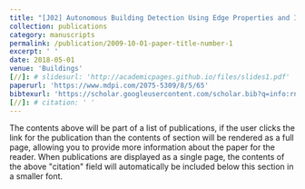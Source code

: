 ```yaml
---
title: "[J02] Autonomous Building Detection Using Edge Properties and Image Color Invariants"
collection: publications
category: manuscripts
permalink: /publication/2009-10-01-paper-title-number-1
excerpt: ' '
date: 2018-05-01
venue: 'Buildings'
[//]: # slidesurl: 'http://academicpages.github.io/files/slides1.pdf'
paperurl: 'https://www.mdpi.com/2075-5309/8/5/65'
bibtexurl: 'https://scholar.googleusercontent.com/scholar.bib?q=info:rn4Yd9qQrJgJ:scholar.google.com/&output=citation&scisdr=CgL1daADENKYq2nw8E4:AAZF9b8AAAAAaKr26E4LHhvx4pEnA9eo4BxC19E&scisig=AAZF9b8AAAAAaKr26KjKJoNIHD8E7sPlC13GoLI&scisf=4&ct=citation&cd=-1&hl=en&scfhb=1'
[//]: # citation: ' '
---
```

The contents above will be part of a list of publications, if the user clicks the link for the publication than the contents of section will be rendered as a full page, allowing you to provide more information about the paper for the reader. When publications are displayed as a single page, the contents of the above "citation" field will automatically be included below this section in a smaller font.
